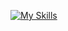 [![My Skills](https://skillicons.dev/icons?i=apple,actix,anaconda,androidstudio,angular,aws,cloudflare,css,discord,docker,firebase,gcp,gitlab,html,idea,jenkins,lua,md,matlab,mysql,nextjs,nginx,notion,ps,pr,postgres,postman,py,raspberrypi,react,swift,unity,vscode&perline=18)](https://skillicons.dev)

